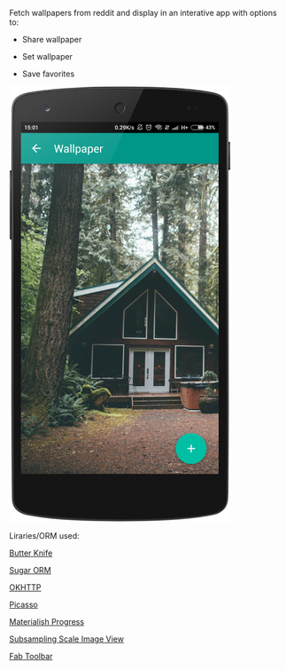 Fetch wallpapers from reddit and display in an interative app with options to:

* Share wallpaper

* Set wallpaper

* Save favorites

![Screenshot](device-2015-12-25-150338.png "Screenshot")

Liraries/ORM used:

[Butter Knife](https://github.com/JakeWharton/butterknife)

[Sugar ORM](https://github.com/satyan/sugar)

[OKHTTP](https://github.com/square/okhttp)

[Picasso](https://github.com/square/picasso)

[Materialish Progress](https://github.com/pnikosis/materialish-progress)

[Subsampling Scale Image View](https://github.com/davemorrissey/subsampling-scale-image-view)

[Fab Toolbar](https://github.com/AlexKolpa/fab-toolbar)
